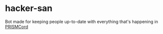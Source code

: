 # hacker-san
Bot made for keeping people up-to-date with everything that's happening in [PRISMCord](https://discord.gg/prismworld)

